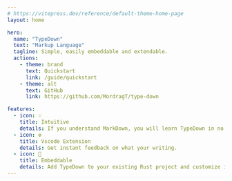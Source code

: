 ```yaml
---
# https://vitepress.dev/reference/default-theme-home-page
layout: home

hero:
  name: "TypeDown"
  text: "Markup Language"
  tagline: Simple, easily embeddable and extendable.
  actions:
    - theme: brand
      text: Quickstart
      link: /guide/quickstart
    - theme: alt
      text: GitHub
      link: https://github.com/MordragT/type-down

features:
  - icon: 💡
    title: Intuitive
    details: If you understand MarkDown, you will learn TypeDown in no time at all.
  - icon: ⚙️
    title: Vscode Extension
    details: Get instant feedback on what your writing.
  - icon: 🚀
    title: Embeddable
    details: Add TypeDown to your existing Rust project and customize it to your needs.
---
```


